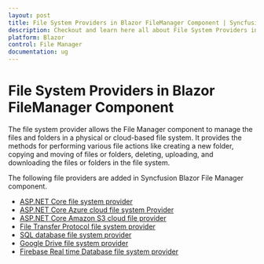 ```yaml
---
layout: post
title: File System Providers in Blazor FileManager Component | Syncfusion
description: Checkout and learn here all about File System Providers in Syncfusion Blazor FileManager component and more.
platform: Blazor
control: File Manager
documentation: ug
---
```


# File System Providers in Blazor FileManager Component

The file system provider allows the File Manager component to manage the files and folders in a physical or cloud-based file system. It provides the methods for performing various file actions like creating a new folder, copying and moving of files or folders, deleting, uploading, and downloading the files or folders in the file system.

The following file providers are added in Syncfusion Blazor File Manager component.

* [ASP.NET Core file system provider](https://blazor.syncfusion.com/documentation/file-manager/ASP-NET-Core-file-system-provider)
* [ASP.NET Core Azure cloud file system Provider](https://blazor.syncfusion.com/documentation/file-manager/ASP-NET-Core-Azure-cloud-file-system-provider)
* [ASP.NET Core Amazon S3 cloud file provider](https://blazor.syncfusion.com/documentation/file-manager/ASP-NET-Core-Amazon-S3-cloud-file-provider)
* [File Transfer Protocol file system provider](https://blazor.syncfusion.com/documentation/file-manager/File-Transfer-Protocol-file-system-provider)
* [SQL database file system provider](https://blazor.syncfusion.com/documentation/file-manager/SQL-database-file-system-provider)
* [Google Drive file system provider](https://blazor.syncfusion.com/documentation/file-manager/Google-Drive-file-system-provider)
* [Firebase Real time Database file system provider](https://blazor.syncfusion.com/documentation/file-manager/Firebase-Real-time-Database-file-system-provider)
